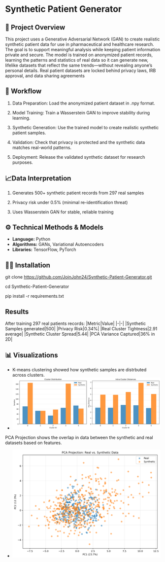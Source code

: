 # Synthetic Patient Generator

## 📌 Project Overview
This project uses a Generative Adversarial Network (GAN) to create realistic synthetic patient data for use in pharmaceutical and healthcare research. The goal is to support meaningful analysis while keeping patient information private and secure. The model is trained on anonymized patient records, learning the patterns and statistics of real data so it can generate new, lifelike datasets that reflect the same trends—without revealing anyone’s personal details. Real patient datasets are locked behind privacy laws, IRB approval, and data sharing agreements

## 🔬 Workflow
1. Data Preparation: Load the anonymized patient dataset in .npy format.

2. Model Training: Train a Wasserstein GAN to improve stability during learning.

3. Synthetic Generation: Use the trained model to create realistic synthetic patient samples.

4. Validation: Check that privacy is protected and the synthetic data matches real-world patterns.

5. Deployment: Release the validated synthetic dataset for research purposes.

## 📈Data Interpretation
1. Generates 500+ synthetic patient records from 297 real samples

2. Privacy risk under 0.5% (minimal re-identification threat)

3. Uses Wasserstein GAN for stable, reliable training

## ⚙️ Technical Methods & Models
- **Language:** Python  
- **Algorithms:** GANs, Variational Autoencoders  
- **Libraries:** TensorFlow, PyTorch

## 👨‍💻 Installation

git clone https://github.com/JoinJohn24/Synthetic-Patient-Generator.git

cd Synthetic-Patient-Generator

pip install -r requirements.txt

## Results

After training 297 real patients records: 
|Metric|Value|
|-|-|
|Synthetic Samples generated|500|
|Privacy Risk|0.34%|
|Real Cluster Tightness|2.91 average|
|Synthetic Cluster Spread|5.44|
|PCA Variance Captured|36% in 2D|

## 📊 Visualizations
* K-means clustering showed how synthetic samples are distrbuted across clusters.
* ![kmeans](https://github.com/JobinJohn24/Synthetic-Patient-Generator/blob/main/images/kmeans_statistics.png)


PCA Projection shows the overlap in data between the synthetic and real datasets based on features.
* ![pcaprojection](https://github.com/JobinJohn24/Synthetic-Patient-Generator/blob/main/images/pca_projection.png)
